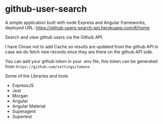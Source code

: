 # github-user-search

A simple application built with node Express and Angular frameworks, deployed URL: https://github-users-search-api.herokuapp.com/#/home

Search and view github users via the Github API.

I have Chose not to add Cache so results are updated from the github API in case we do fetch new records once they are there on the github API side.

You can add your github token in your .env file, this token can be generated from `https://github.com/settings/tokens`

Some of the Libraries and tools
* ExpressJS
* Jest
* Morgan
* Angular
* Angular Material
* Superagent
* Supertest


